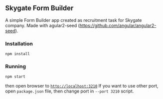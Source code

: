 ## Skygate Form Builder

A simple Form Builder app created as recruitment task for Skygate company. Made with agular2-seed (https://github.com/angular/angular2-seed).


### Installation 
```
npm install
```

### Running
```
npm start
``` 
then open browser to [`http://localhost:3210`](http://localhost:3210)
If you want to use other port, open `package.json` file, then change port in `--port 3210` script.
